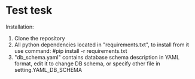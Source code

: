 Test tesk
======

Installation:
1. Clone the repository
2. All python dependencies located in "requirements.txt", to install from it use command: #pip install -r requirements.txt
3. "db_schema.yaml" contains database schema description in YAML format, edit it to change DB schema, or specify other file in setting.YAML_DB_SCHEMA